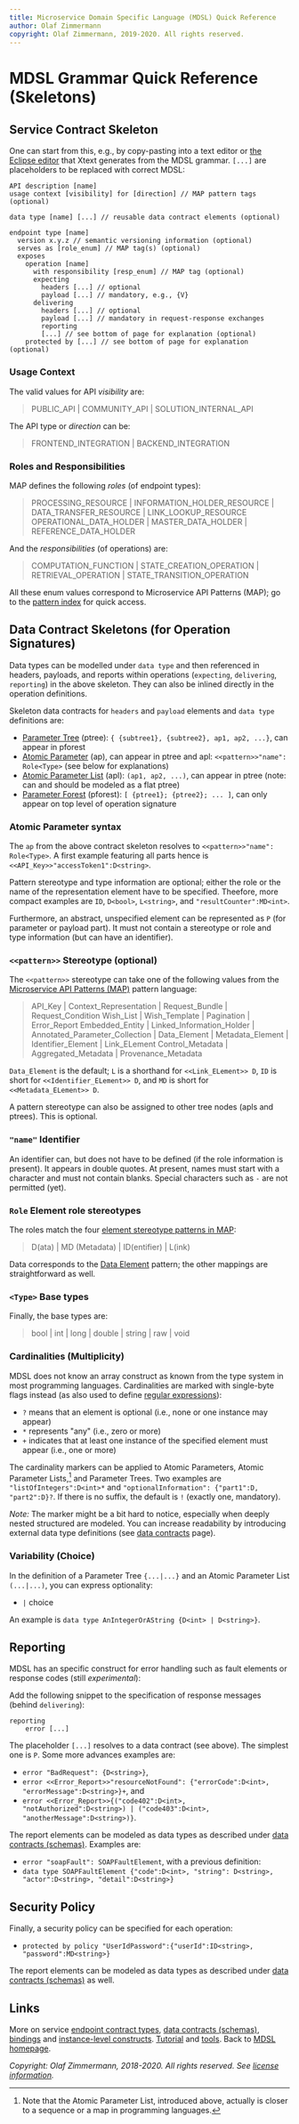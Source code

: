 ```yaml
---
title: Microservice Domain Specific Language (MDSL) Quick Reference
author: Olaf Zimmermann
copyright: Olaf Zimmermann, 2019-2020. All rights reserved.
---
```


MDSL Grammar Quick Reference (Skeletons)
========================================


## Service Contract Skeleton
One can start from this, e.g., by copy-pasting into a text editor or [the Eclipse editor](./updates) that Xtext generates from the MDSL grammar. `[...]` are placeholders to be replaced with correct MDSL:

<!-- could feature "role" keyword introduced in V3 (optional) -->

~~~
API description [name]
usage context [visibility] for [direction] // MAP pattern tags (optional)

data type [name] [...] // reusable data contract elements (optional) 

endpoint type [name]  
  version x.y.z // semantic versioning information (optional) 
  serves as [role_enum] // MAP tag(s) (optional)
  exposes 
  	operation [name]
	  with responsibility [resp_enum] // MAP tag (optional)
	  expecting
	    headers [...] // optional 
		payload [...] // mandatory, e.g., {V}
	  delivering  
	    headers [...] // optional
		payload [...] // mandatory in request-response exchanges
	    reporting 
	  	[...] // see bottom of page for explanation (optional)
	protected by [...] // see bottom of page for explanation (optional)
~~~

### Usage Context 
The valid values for API *visibility* are: 
> PUBLIC_API | COMMUNITY_API | SOLUTION_INTERNAL_API

The API type or *direction* can be: 
> FRONTEND_INTEGRATION | BACKEND_INTEGRATION 

### Roles and Responsibilities 
MAP defines the following *roles* (of endpoint types): 
> PROCESSING_RESOURCE | INFORMATION_HOLDER_RESOURCE | DATA_TRANSFER_RESOURCE | LINK_LOOKUP_RESOURCE 
> OPERATIONAL_DATA_HOLDER | MASTER_DATA_HOLDER | REFERENCE_DATA_HOLDER

And the *responsibilities* (of operations) are: 
> COMPUTATION_FUNCTION | STATE_CREATION_OPERATION | RETRIEVAL_OPERATION |  STATE_TRANSITION_OPERATION

All these enum values correspond to Microservice API Patterns (MAP); go to the [pattern index](https://microservice-api-patterns.org/patterns/index) for quick access.


## Data Contract Skeletons (for Operation Signatures)
Data types can be modelled under `data type` and then referenced in headers, payloads, and reports within operations (`expecting`, `delivering`, `reporting`) in the above skeleton. They can also be inlined directly in the operation definitions.

<!--
Type systems that can be listed: 
> MAP_TYPE | JSON_SCHEMA | XML_SCHEMA | PROTOCOL_BUFFER | AVRO_SCHEMA | THRIFT_TYPE | OTHER 
-->

Skeleton data contracts for `headers` and `payload` elements and `data type` definitions are:

* [Parameter Tree](https://microservice-api-patterns.org/patterns/structure/representationElements/ParameterTree.html) (ptree): `{ {subtree1}, {subtree2}, ap1, ap2, ...}`, can appear in pforest
* [Atomic Parameter](https://microservice-api-patterns.org/patterns/structure/representationElements/AtomicParameter.html) (ap), can appear in ptree and apl: `<<pattern>>"name": Role<Type>` (see below for explanations) 
* [Atomic Parameter List](https://microservice-api-patterns.org/patterns/structure/representationElements/AtomicParameterList.html) (apl): `(ap1, ap2, ...)`, can appear in ptree (note: can and should be modeled as a flat ptree)
* [Parameter Forest](https://microservice-api-patterns.org/patterns/structure/representationElements/ParameterForest.html) (pforest): `[ {ptree1}; {ptree2}; ... ]`, can only appear on top level of operation signature


### Atomic Parameter syntax

The `ap` from the above contract skeleton resolves to `<<pattern>>"name": Role<Type>`. A first example featuring all parts hence is `<<API_Key>>"accessToken1":D<string>`. 

Pattern stereotype and type information are optional; either the role or the name of the representation element have to be specified. Theefore, more compact examples are `ID`, `D<bool>`, `L<string>`, and `"resultCounter":MD<int>`.

Furthermore, an abstract, unspecified element can be represented as `P` (for parameter or payload part). It must not contain a stereotype or  role and type information (but can have an identifier). 

### `<<pattern>>` Stereotype (optional)
The `<<pattern>>` stereotype can take one of the following values from the [Microservice API Patterns (MAP)](https://microservice-api-patterns.org/introduction) pattern language: 

> API_Key | Context_Representation | Request_Bundle | Request_Condition 
> Wish_List | Wish_Template | Pagination | Error_Report 
> Embedded_Entity | Linked_Information_Holder | Annotated_Parameter_Collection |
> Data_Element | Metadata_Element | Identifier_Element | Link_ELement
> Control_Metadata | Aggregated_Metadata | Provenance_Metadata 

`Data_Element` is the default; `L` is a shorthand for `<<Link_ELement>> D`, `ID` is short for `<<Identifier_ELement>> D`, and `MD` is short for `<<Metadata_ELement>> D`. 

A pattern stereotype can also be assigned to other tree nodes (apls and ptrees). This is optional.

### `"name"` Identifier
An identifier can, but does not have to be defined (if the role information is present). It appears in double quotes. At present, names must start with a character and must not contain blanks. Special characters such as `-` are not permitted (yet).

### `Role` Element role stereotypes
The roles match the four [element stereotype patterns in MAP](https://microservice-api-patterns.org/patterns/structure/):

> D(ata) | MD (Metadata) | ID(entifier) | L(ink) 

Data corresponds to the [Data Element](https://microservice-api-patterns.org/patterns/structure/elementStereotypes/DataElement) pattern; the other mappings are straightforward as well.  

### `<Type>` Base types 
Finally, the base types are:

> bool | int | long | double | string | raw | void

<!-- You can also use any `STRING`, but in that case MDSL tools cannot do much with the specification (this might, for instance, be useful in early conceptualization work). -->
 

### Cardinalities (Multiplicity)

MDSL does not know an array construct as known from the type system in most programming languages. Cardinalities are marked with single-byte flags instead (as also used to define [regular expressions](https://en.wikipedia.org/wiki/Regular_expression)):

* `?` means that an element is optional (i.e., none or one instance may appear)
* `*` represents "any" (i.e., zero or more)
* `+` indicates that at least one instance of the specified element must appear (i.e., one or more)

The cardinality markers can be applied to Atomic Parameters, Atomic Parameter Lists,[^1] and Parameter Trees. Two examples are `"listOfIntegers":D<int>*` and `"optionalInformation": {"part1":D, "part2":D}?`. If there is no suffix, the default is `!` (exactly one, mandatory).

[^1]: Note that the Atomic Parameter List, introduced above, actually is closer to a sequence or a map in programming languages.

*Note:* The marker might be a bit hard to notice, especially when deeply nested structured are modeled. You can increase readability by introducing external data type definitions (see [data contracts](./datacontract) page). 

### Variability (Choice)

In the definition of a Parameter Tree `{...|...}` and an Atomic Parameter List `(...|...)`, you can express optionality: 

* `|` choice 

An example is `data type AnIntegerOrAString {D<int> | D<string>}`.


## Reporting 
MDSL has an specific construct for error handling such as fault elements or response codes (still *experimental*):


Add the following snippet to the specification of response messages (behind `delivering`):

~~~
reporting 
    error [...]
~~~

The placeholder `[...]` resolves to a data contract (see above). The simplest one is `P`. Some more advances examples are: 

* `error "BadRequest": {D<string>}`, 
* `error <<Error_Report>>"resourceNotFound": {"errorCode":D<int>, "errorMessage":D<string>}+`, and 
* `error <<Error_Report>>{("code402":D<int>, "notAuthorized":D<string>) | ("code403":D<int>, "anotherMessage":D<string>)}`.

<!-- TODO tbd: feature `analytics`? move examples to service contract page? -->

The report elements can be modeled as data types as described under [data contracts (schemas)](./datacontract). Examples are: 

* `error "soapFault": SOAPFaultElement`, with a previous definition:
* `data type SOAPFaultElement {"code":D<int>, "string": D<string>, "actor":D<string>, "detail":D<string>}`


## Security Policy
Finally, a security policy can be specified for each operation: 

* `protected by policy "UserIdPassword":{"userId":ID<string>, "password":MD<string>}`

The report elements can be modeled as data types as described under [data contracts (schemas)](./datacontract) as well.


## Links

More on service [endpoint contract types](./servicecontract), [data contracts (schemas)](./datacontract), [bindings](./bindings) and [instance-level constructs](./optionalparts).
[Tutorial](./tutorial) and [tools](./tools). Back to [MDSL homepage](./index). 

*Copyright: Olaf Zimmermann, 2018-2020. All rights reserved. See [license information](https://github.com/socadk/MDSL/blob/master/LICENSE).*

<!-- *EOF* -->